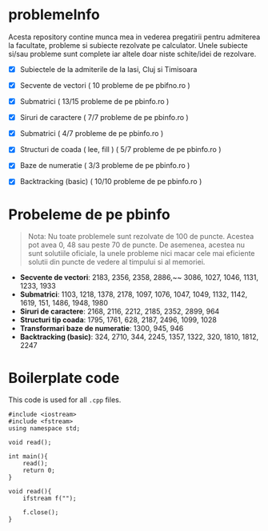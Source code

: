 # problemeInfo
Acesta repository contine munca mea in vederea pregatirii pentru admiterea la facultate, probleme si subiecte rezolvate pe calculator. Unele subiecte si/sau probleme sunt complete iar altele doar niste schite/idei de rezolvare. 

- [x] Subiectele de la admiterile de la Iasi, Cluj si Timisoara
- [x] Secvente de vectori ( 10 probleme de pe pbifno.ro )
- [x] Submatrici ( 13/15 probleme de pe pbinfo.ro )
- [x] Siruri de caractere ( 7/7 probleme de pe pbinfo.ro )
- [x] Submatrici ( 4/7 probleme de pe pbinfo.ro )
- [x] Structuri de coada ( lee, fill ) ( 5/7 probleme de pe pbinfo.ro )
- [x] Baze de numeratie ( 3/3 probleme de pe pbinfo.ro )
- [x] Backtracking (basic) ( 10/10 probleme de pe pbinfo.ro )



# Probeleme de pe pbinfo

> Nota: Nu toate problemele sunt rezolvate de 100 de puncte. Acestea pot avea 0, 48 sau peste 70 de puncte. De asemenea, acestea nu sunt solutiile oficiale, la unele probleme nici macar cele mai eficiente solutii din puncte de vedere al timpului si al memoriei.

- **Secvente de vectori**: 2183, 2356, 2358, 2886,~~ 3086, 1027, 1046, 1131, 1233, 1933
- **Submatrici**: 1103, 1218, 1378, 2178, 1097, 1076, 1047, 1049, 1132, 1142, 1619, 151, 1486, 1948, 1980
- **Siruri de caractere**: 2168, 2116, 2212, 2185, 2352, 2899, 964
- **Structuri tip coada**: 1795, 1761, 628, 2187, 2496, 1099, 1028
- **Transformari baze de numeratie**: 1300, 945, 946
- **Backtracking (basic)**: 324, 2710, 344, 2245, 1357, 1322, 320, 1810, 1812, 2247

# Boilerplate code
This code is used for all `.cpp` files. 


```
#include <iostream>
#include <fstream>
using namespace std;

void read();

int main(){
    read();
    return 0;
}

void read(){
    ifstream f("");

    f.close();
}
```
